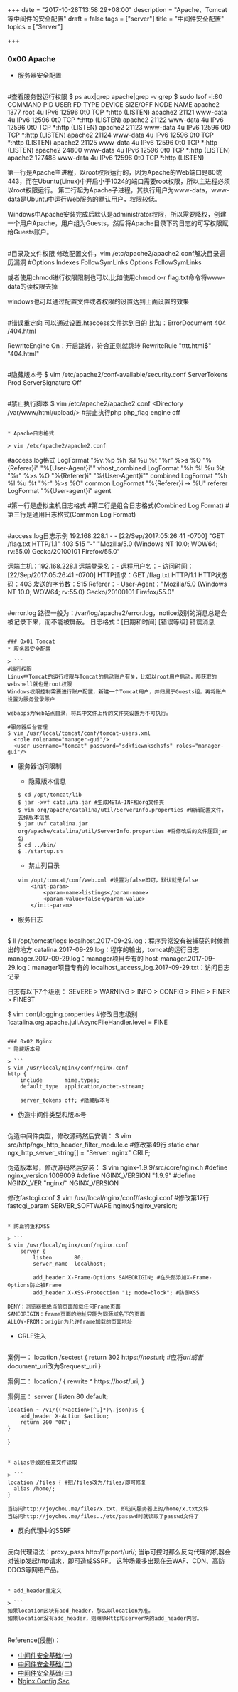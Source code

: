 +++
date = "2017-10-28T13:58:29+08:00"
description = "Apache、Tomcat等中间件的安全配置"
draft = false
tags = ["server"]
title = "中间件安全配置"
topics = ["Server"]

+++

### 0x00 Apache
* 服务器安全配置
 
> ```
#查看服务器运行权限
$ ps aux|grep apache|grep -v grep
$ sudo lsof -i:80
COMMAND    PID     USER   FD   TYPE DEVICE SIZE/OFF NODE NAME
apache2   1377     root    4u  IPv6  12596      0t0  TCP *:http (LISTEN)
apache2  21121 www-data    4u  IPv6  12596      0t0  TCP *:http (LISTEN)
apache2  21122 www-data    4u  IPv6  12596      0t0  TCP *:http (LISTEN)
apache2  21123 www-data    4u  IPv6  12596      0t0  TCP *:http (LISTEN)
apache2  21124 www-data    4u  IPv6  12596      0t0  TCP *:http (LISTEN)
apache2  21125 www-data    4u  IPv6  12596      0t0  TCP *:http (LISTEN)
apache2  24800 www-data    4u  IPv6  12596      0t0  TCP *:http (LISTEN)
apache2 127488 www-data    4u  IPv6  12596      0t0  TCP *:http (LISTEN)

第一行是Apache主进程，以root权限运行的，因为Apache的Web端口是80或443，而在Ubuntu(Linux)中开启小于1024的端口需要root权限，所以主进程必须以root权限运行。
第二行起为Apache子进程，其执行用户为www-data，www-data是Ubuntu中运行Web服务的默认用户，权限较低。

Windows中Apache安装完成后默认是administrator权限，所以需要降权，创建一个用户Apache，用户组为Guests，然后将Apache目录下的日志的可写权限赋给Guests账户。
```
```
#目录及文件权限
修改配置文件，vim /etc/apache2/apache2.conf解决目录遍历漏洞
#Options Indexes FollowSymLinks
Options FollowSymLinks

或者使用chmod进行权限限制也可以,比如使用chmod o-r flag.txt命令将www-data的读权限去掉

windows也可以通过配置文件或者权限的设置达到上面设置的效果
```
```
#错误重定向
可以通过设置.htaccess文件达到目的
比如：ErrorDocument 404 /404.html

RewriteEngine On：开启跳转，符合正则就跳转
RewriteRule "tttt\.html$"  "404.html"
```
```
#隐藏版本号
$ vim /etc/apache2/conf-available/security.conf
ServerTokens Prod
ServerSignature Off
```
```
#禁止执行脚本
$ vim /etc/apache2/apache2.conf
<Directory /var/www/html/upload/> #禁止执行php
    php_flag engine off
</Directory>
```

* Apache日志格式

> vim /etc/apache2/apache2.conf
```
#access.log格式
LogFormat "%v:%p %h %l %u %t \"%r\" %>s %O \"%{Referer}i\" \"%{User-Agent}i\"" vhost_combined
LogFormat "%h %l %u %t \"%r\" %>s %O \"%{Referer}i\" \"%{User-Agent}i\"" combined
LogFormat "%h %l %u %t \"%r\" %>s %O" common
LogFormat "%{Referer}i -> %U" referer
LogFormat "%{User-agent}i" agent

#第一行是虚拟主机日志格式
#第二行是组合日志格式(Combined Log Format)
#第三行是通用日志格式(Common Log Format)
```
```
#access.log日志示例
192.168.228.1 - - [22/Sep/2017:05:26:41 -0700] "GET /flag.txt HTTP/1.1" 403 515 "-" "Mozilla/5.0 (Windows NT 10.0; WOW64; rv:55.0) Gecko/20100101 Firefox/55.0"

远端主机：192.168.228.1
远端登录名：-
远程用户名：-
访问时间：[22/Sep/2017:05:26:41 -0700]
HTTP请求：GET /flag.txt HTTP/1.1
HTTP状态码：403
发送的字节数：515
Referer：-
User-Agent："Mozilla/5.0 (Windows NT 10.0; WOW64; rv:55.0) Gecko/20100101 Firefox/55.0"
```
```
#error.log
路径一般为：/var/log/apache2/error.log，notice级别的消息总是会被记录下来，而不能被屏蔽。
日志格式：[日期和时间] [错误等级] 错误消息
```

### 0x01 Tomcat
* 服务器安全配置

> ```
#运行权限
Linux中Tomcat的运行权限与Tomcat的启动账户有关，比如以root用户启动，那获取的webshell就也是root权限
Windows权限控制需要进行账户配置，新建一个Tomcat用户，并归属于Guests组，再将账户设置为服务登录账户

webapps为Web站点目录，将其中文件上传的文件夹设置为不可执行。

#服务器后台管理
$ vim /usr/local/tomcat/conf/tomcat-users.xml
  <role rolename="manager-gui"/>
  <user username="tomcat" password="sdkfiewnksdhsfs" roles="manager-gui"/>
```

* 服务器访问限制
    * 隐藏版本信息
    ```
    $ cd /opt/tomcat/lib
    $ jar -xvf catalina.jar #生成META-INF和org文件夹
    $ vim org/apache/catalina/util/ServerInfo.properties #编辑配置文件，去掉版本信息
    $ jar uvf catalina.jar org/apache/catalina/util/ServerInfo.properties #将修改后的文件压回jar包
    $ cd ../bin/
    $ ./startup.sh
    ```

    * 禁止列目录
    ```
    vim /opt/tomcat/conf/web.xml #设置为false即可，默认就是false
        <init-param>
            <param-name>listings</param-name>
            <param-value>false</param-value>
        </init-param>
    ```

* 服务日志

> ```
$ ll /opt/tomcat/logs
localhost.2017-09-29.log：程序异常没有被捕获的时候抛出的地方
catalina.2017-09-29.log：程序的输出，tomcat的运行日志
manager.2017-09-29.log：manager项目专有的
host-manager.2017-09-29.log：manager项目专有的
localhost_access_log.2017-09-29.txt：访问日志记录

日志有以下7个级别：
SEVERE > WARNING > INFO > CONFIG > FINE > FINER > FINEST 

$ vim conf/logging.properties #修改日志级别
1catalina.org.apache.juli.AsyncFileHandler.level = FINE
```

### 0x02 Nginx
* 隐藏版本号

> ```
$ vim /usr/local/nginx/conf/nginx.conf
http {
    include       mime.types;
    default_type  application/octet-stream;

    server_tokens off; #隐藏版本号
```

* 伪造中间件类型和版本号

> ```
伪造中间件类型，修改源码然后安装：
$ vim src/http/ngx_http_header_filter_module.c #修改第49行
static char ngx_http_server_string[] = "Server: nginx" CRLF;

伪造版本号，修改源码然后安装：
$ vim nginx-1.9.9/src/core/nginx.h
#define nginx_version      1009009
#define NGINX_VERSION      "1.9.9"
#define NGINX_VER          "nginx/“ NGINX_VERSION

修改fastcgi.conf
$ vim /usr/local/nginx/conf/fastcgi.conf #修改第17行
fastcgi_param  SERVER_SOFTWARE    nginx/$nginx_version;
```

* 防止钓鱼和XSS

> ```
$ vim /usr/local/nginx/conf/nginx.conf
    server {
        listen       80;
        server_name  localhost;

        add_header X-Frame-Options SAMEORIGIN; #在头部添加X-Frame-Options防止被Frame
        add_header X-XSS-Protection "1; mode=block"; #防御XSS

DENY：浏览器拒绝当前页面加载任何Frame页面
SAMEORIGIN：frame页面的地址只能为同源域名下的页面
ALLOW-FROM：origin为允许frame加载的页面地址
```

* CRLF注入

> ```
案例一：
location /sectest {
  return 302 https://$host$uri; #应将$uri或者$document_uri改为$request_uri
}

案例二：
location / {
    rewrite ^ https://$host/$uri;
}

案例三：
server {
    listen 80 default;

    location ~ /v1/((?<action>[^.]*)\.json)?$ {
        add_header X-Action $action;
        return 200 "OK";
    }
}
```

* alias导致的任意文件读取

> ```
location /files { #把/files改为/files/即可修复
  alias /home/;
}

当访问http://joychou.me/files/x.txt，即访问服务器上的/home/x.txt文件
当访问http://joychou.me/files../etc/passwd时就读取了passwd文件了
```

* 反向代理中的SSRF

> ```
反向代理语法：proxy_pass http://ip:port/uri/;
当ip可控时那么反向代理的机器会对该ip发起http请求，即可造成SSRF。
这种场景多出现在云WAF、CDN、高防DDOS等网络产品。
```

* add_header重定义

> ```
如果location区块有add_header，那么以location为准。
如果location没有add_header，则继承Http和server块的add_header内容。
```

<br>
Reference(侵删)：  

* [中间件安全基础(一)](http://mp.weixin.qq.com/s?__biz=MjM5MTYxNjQxOA==&mid=2652844866&idx=1&sn=7c1d2879e7ad5ef662cccf8fb7663846)
* [中间件安全基础(二)](http://mp.weixin.qq.com/s?__biz=MjM5MTYxNjQxOA==&mid=2652845014&idx=1&sn=c6221031b486bbe84de6986c67b76fbc)
* [中间件安全基础(三)](http://mp.weixin.qq.com/s/768Jx-lBShb-OsiMgg-48A)
* [Nginx Config Sec](http://mp.weixin.qq.com/s/QhB-PYpOik_PVdm3F7LIJw)


